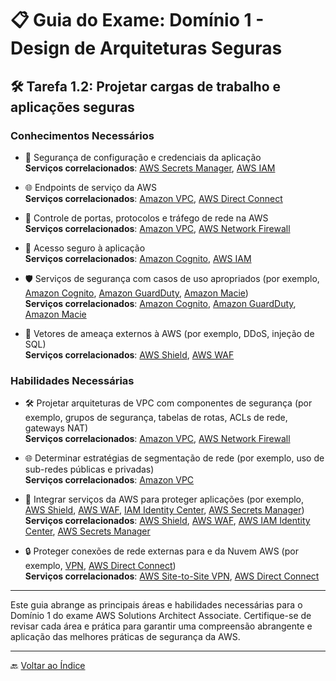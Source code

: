 # 📋 Guia do Exame: Domínio 1 - Design de Arquiteturas Seguras

## 🛠️ Tarefa 1.2: Projetar cargas de trabalho e aplicações seguras

### Conhecimentos Necessários

- 🔧 Segurança de configuração e credenciais da aplicação  
  **Serviços correlacionados**: [AWS Secrets Manager](https://aws.amazon.com/secrets-manager/), [AWS IAM](https://aws.amazon.com/iam/)

- 🌐 Endpoints de serviço da AWS  
  **Serviços correlacionados**: [Amazon VPC](https://aws.amazon.com/vpc/), [AWS Direct Connect](https://aws.amazon.com/directconnect/)

- 🚪 Controle de portas, protocolos e tráfego de rede na AWS  
  **Serviços correlacionados**: [Amazon VPC](https://aws.amazon.com/vpc/), [AWS Network Firewall](https://aws.amazon.com/network-firewall/)

- 🔑 Acesso seguro à aplicação  
  **Serviços correlacionados**: [Amazon Cognito](https://aws.amazon.com/cognito/), [AWS IAM](https://aws.amazon.com/iam/)

- 🛡️ Serviços de segurança com casos de uso apropriados (por exemplo, [Amazon Cognito](https://aws.amazon.com/cognito/), [Amazon GuardDuty](https://aws.amazon.com/guardduty/), [Amazon Macie](https://aws.amazon.com/macie/))  
  **Serviços correlacionados**: [Amazon Cognito](https://aws.amazon.com/cognito/), [Amazon GuardDuty](https://aws.amazon.com/guardduty/), [Amazon Macie](https://aws.amazon.com/macie/)

- 🚨 Vetores de ameaça externos à AWS (por exemplo, DDoS, injeção de SQL)  
  **Serviços correlacionados**: [AWS Shield](https://aws.amazon.com/shield/), [AWS WAF](https://aws.amazon.com/waf/)

### Habilidades Necessárias

- 🛠️ Projetar arquiteturas de VPC com componentes de segurança (por exemplo, grupos de segurança, tabelas de rotas, ACLs de rede, gateways NAT)  
  **Serviços correlacionados**: [Amazon VPC](https://aws.amazon.com/vpc/), [AWS Network Firewall](https://aws.amazon.com/network-firewall/)

- 🌐 Determinar estratégias de segmentação de rede (por exemplo, uso de sub-redes públicas e privadas)  
  **Serviços correlacionados**: [Amazon VPC](https://aws.amazon.com/vpc/)

- 🔗 Integrar serviços da AWS para proteger aplicações (por exemplo, [AWS Shield](https://aws.amazon.com/shield/), [AWS WAF](https://aws.amazon.com/waf/), [IAM Identity Center](https://aws.amazon.com/iam/), [AWS Secrets Manager](https://aws.amazon.com/secrets-manager/))  
  **Serviços correlacionados**: [AWS Shield](https://aws.amazon.com/shield/), [AWS WAF](https://aws.amazon.com/waf/), [AWS IAM Identity Center](https://aws.amazon.com/single-sign-on/), [AWS Secrets Manager](https://aws.amazon.com/secrets-manager/)

- 🔒 Proteger conexões de rede externas para e da Nuvem AWS (por exemplo, [VPN](https://aws.amazon.com/vpn/), [AWS Direct Connect](https://aws.amazon.com/directconnect/))  
  **Serviços correlacionados**: [AWS Site-to-Site VPN](https://aws.amazon.com/vpn/), [AWS Direct Connect](https://aws.amazon.com/directconnect/)

---

Este guia abrange as principais áreas e habilidades necessárias para o Domínio 1 do exame AWS Solutions Architect Associate. Certifique-se de revisar cada área e prática para garantir uma compreensão abrangente e aplicação das melhores práticas de segurança da AWS.


---

🔙 [Voltar ao Índice](../../../index.md)
